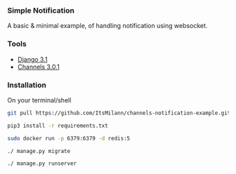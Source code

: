 ### Simple Notification
A basic & minimal example, of handling notification using websocket.

### Tools
- [Django 3.1](https://djangoproject.com)
- [Channels 3.0.1](https://channels.readthedocs.io/en/stable/)

### Installation

On your terminal/shell

```bash
git pull https://github.com/ItsMilann/channels-notification-example.git

pip3 install -r requirements.txt

sudo docker run -p 6379:6379 -d redis:5

./ manage.py migrate

./ manage.py runserver
```